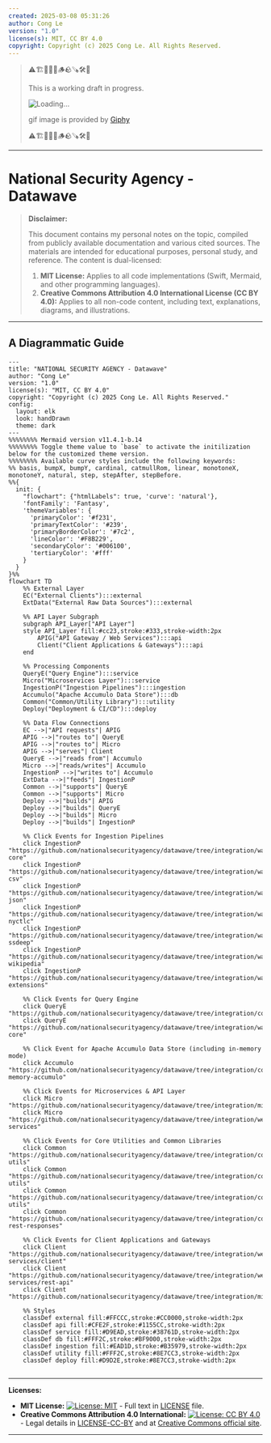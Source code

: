 ```yaml
---
created: 2025-03-08 05:31:26
author: Cong Le
version: "1.0"
license(s): MIT, CC BY 4.0
copyright: Copyright (c) 2025 Cong Le. All Rights Reserved.
---
```



> ⚠️🏗️🚧🦺🧱🪵🪨🪚🛠️👷
> 
> This is a working draft in progress.
> 
> ![Loading...](https://media2.giphy.com/media/v1.Y2lkPTc5MGI3NjExMjBpMHFxcHZhbTBsbXVtdHBxaXFyc21ycGp2ZG11MTRoNW02N2diMiZlcD12MV9pbnRlcm5hbF9naWZfYnlfaWQmY3Q9Zw/87TcngvEXQ14Q/giphy.gif)
> 
> gif image is provided by [Giphy](https://giphy.com)
> 
> ⚠️🏗️🚧🦺🧱🪵🪨🪚🛠️👷

----


# National Security Agency - Datawave

> **Disclaimer:**
>
> This document contains my personal notes on the topic,
> compiled from publicly available documentation and various cited sources.
> The materials are intended for educational purposes, personal study, and reference.
> The content is dual-licensed:
> 1. **MIT License:** Applies to all code implementations (Swift, Mermaid, and other programming languages).
> 2. **Creative Commons Attribution 4.0 International License (CC BY 4.0):** Applies to all non-code content, including text, explanations, diagrams, and illustrations.
---


## A Diagrammatic Guide 



```mermaid
---
title: "NATIONAL SECURITY AGENCY - Datawave"
author: "Cong Le"
version: "1.0"
license(s): "MIT, CC BY 4.0"
copyright: "Copyright (c) 2025 Cong Le. All Rights Reserved."
config:
  layout: elk
  look: handDrawn
  theme: dark
---
%%%%%%%% Mermaid version v11.4.1-b.14
%%%%%%%% Toggle theme value to `base` to activate the initilization below for the customized theme version.
%%%%%%%% Available curve styles include the following keywords:
%% basis, bumpX, bumpY, cardinal, catmullRom, linear, monotoneX, monotoneY, natural, step, stepAfter, stepBefore.
%%{
  init: {
    "flowchart": {"htmlLabels": true, 'curve': 'natural'},
    'fontFamily': 'Fantasy',
    'themeVariables': {
      'primaryColor': '#f231',
      'primaryTextColor': '#239',
      'primaryBorderColor': '#7c2',
      'lineColor': '#F8B229',
      'secondaryColor': '#006100',
      'tertiaryColor': '#fff'
    }
  }
}%%
flowchart TD
    %% External Layer
    EC("External Clients"):::external
    ExtData("External Raw Data Sources"):::external

    %% API Layer Subgraph
    subgraph API_Layer["API Layer"]
    style API_Layer fill:#cc23,stroke:#333,stroke-width:2px
        APIG("API Gateway / Web Services"):::api
        Client("Client Applications & Gateways"):::api
    end

    %% Processing Components
    QueryE("Query Engine"):::service
    Micro("Microservices Layer"):::service
    IngestionP("Ingestion Pipelines"):::ingestion
    Accumulo("Apache Accumulo Data Store"):::db
    Common("Common/Utility Library"):::utility
    Deploy("Deployment & CI/CD"):::deploy

    %% Data Flow Connections
    EC -->|"API requests"| APIG
    APIG -->|"routes to"| QueryE
    APIG -->|"routes to"| Micro
    APIG -->|"serves"| Client
    QueryE -->|"reads from"| Accumulo
    Micro -->|"reads/writes"| Accumulo
    IngestionP -->|"writes to"| Accumulo
    ExtData -->|"feeds"| IngestionP
    Common -->|"supports"| QueryE
    Common -->|"supports"| Micro
    Deploy -->|"builds"| APIG
    Deploy -->|"builds"| QueryE
    Deploy -->|"builds"| Micro
    Deploy -->|"builds"| IngestionP

    %% Click Events for Ingestion Pipelines
    click IngestionP "https://github.com/nationalsecurityagency/datawave/tree/integration/warehouse/ingest-core"
    click IngestionP "https://github.com/nationalsecurityagency/datawave/tree/integration/warehouse/ingest-csv"
    click IngestionP "https://github.com/nationalsecurityagency/datawave/tree/integration/warehouse/ingest-json"
    click IngestionP "https://github.com/nationalsecurityagency/datawave/tree/integration/warehouse/ingest-nyctlc"
    click IngestionP "https://github.com/nationalsecurityagency/datawave/tree/integration/warehouse/ingest-ssdeep"
    click IngestionP "https://github.com/nationalsecurityagency/datawave/tree/integration/warehouse/ingest-wikipedia"
    click IngestionP "https://github.com/nationalsecurityagency/datawave/tree/integration/warehouse/accumulo-extensions"

    %% Click Events for Query Engine
    click QueryE "https://github.com/nationalsecurityagency/datawave/tree/integration/core/query"
    click QueryE "https://github.com/nationalsecurityagency/datawave/tree/integration/warehouse/query-core"

    %% Click Event for Apache Accumulo Data Store (including in-memory mode)
    click Accumulo "https://github.com/nationalsecurityagency/datawave/tree/integration/core/in-memory-accumulo"

    %% Click Events for Microservices & API Layer
    click Micro "https://github.com/nationalsecurityagency/datawave/tree/integration/microservices"
    click Micro "https://github.com/nationalsecurityagency/datawave/tree/integration/web-services"

    %% Click Events for Core Utilities and Common Libraries
    click Common "https://github.com/nationalsecurityagency/datawave/tree/integration/core/utils/accumulo-utils"
    click Common "https://github.com/nationalsecurityagency/datawave/tree/integration/core/utils/common-utils"
    click Common "https://github.com/nationalsecurityagency/datawave/tree/integration/core/utils/metadata-utils"
    click Common "https://github.com/nationalsecurityagency/datawave/tree/integration/core/base-rest-responses"

    %% Click Events for Client Applications and Gateways
    click Client "https://github.com/nationalsecurityagency/datawave/tree/integration/web-services/client"
    click Client "https://github.com/nationalsecurityagency/datawave/tree/integration/web-services/rest-api"
    click Client "https://github.com/nationalsecurityagency/datawave/tree/integration/microservices/starters/datawave"

    %% Styles
    classDef external fill:#FFCCC,stroke:#CC0000,stroke-width:2px
    classDef api fill:#CFE2F,stroke:#1155CC,stroke-width:2px
    classDef service fill:#D9EAD,stroke:#38761D,stroke-width:2px
    classDef db fill:#FFF2C,stroke:#BF9000,stroke-width:2px
    classDef ingestion fill:#EAD1D,stroke:#B35979,stroke-width:2px
    classDef utility fill:#FFF2C,stroke:#8E7CC3,stroke-width:2px
    classDef deploy fill:#D9D2E,stroke:#8E7CC3,stroke-width:2px
    
```


---
**Licenses:**

- **MIT License:**  [![License: MIT](https://img.shields.io/badge/License-MIT-yellow.svg)](LICENSE) - Full text in [LICENSE](LICENSE) file.
- **Creative Commons Attribution 4.0 International:** [![License: CC BY 4.0](https://licensebuttons.net/l/by/4.0/88x31.png)](LICENSE-CC-BY) - Legal details in [LICENSE-CC-BY](LICENSE-CC-BY) and at [Creative Commons official site](http://creativecommons.org/licenses/by/4.0/).

---

